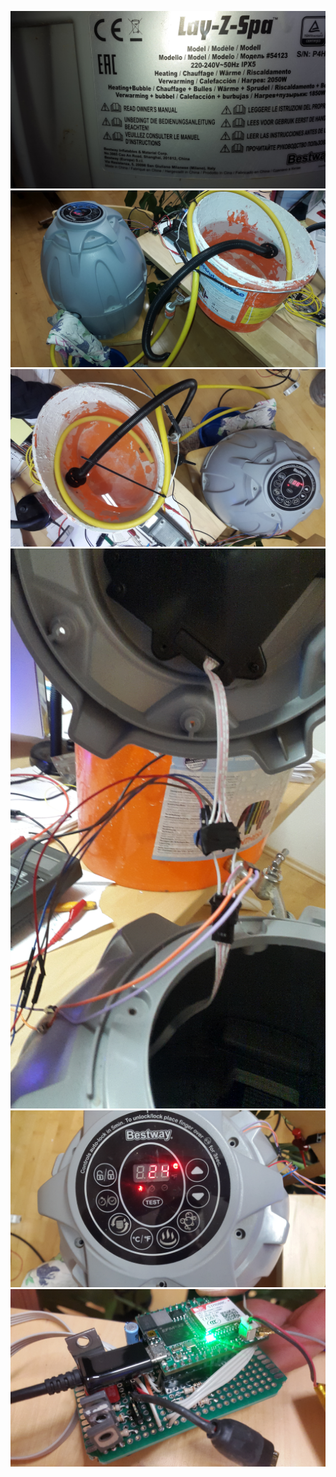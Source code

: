 
![](/fotos/10%20lab%20prototype/20181007_142013.jpg)
![](/fotos/10%20lab%20prototype/20181209_155159.jpg)
![](/fotos/10%20lab%20prototype/20181209_155228.jpg)
![](/fotos/10%20lab%20prototype/20181209_155256.jpg)
![](/fotos/10%20lab%20prototype/20181209_155309.jpg)
![](/fotos/10%20lab%20prototype/20181209_155400.jpg)
